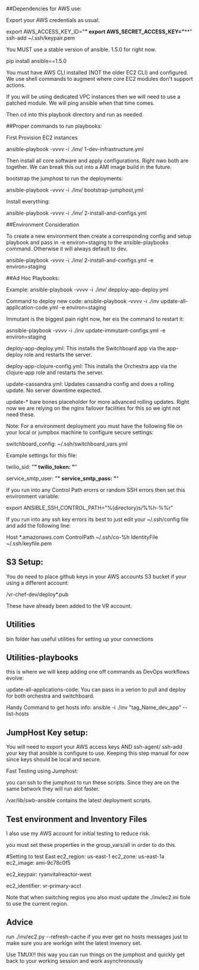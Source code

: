 ##Dependencies for AWS use:


Export your AWS credentials as usual:

   export AWS_ACCESS_KEY_ID="****"
   export AWS_SECRET_ACCESS_KEY="******"
   ssh-add ~/.ssh/keypair.pem


You MUST use a stable version of ansible. 1.5.0 for right now.

pip install ansible==1.5.0

You must have AWS CLI installed (NOT the older EC2 CLI) and configured.  We use shell commands to augment where core EC2 modules don't support actions.

If you will be using dedicated VPC instances then we will need to use a patched module. We will ping ansible when that time comes.

Then cd into this playbook directory and run as needed.



##Proper commands to run playbooks:

First Provision EC2 instances

ansible-playbook -vvvv -i ./inv/ 1-dev-infrastructure.yml

Then install all core software and apply configurations. Right nwo both are together. We can break this out into a AMI image build in the future.

bootstrap the jumphost to run the deployments:

ansible-playbook -vvvv -i ./inv/ bootstrap-jumphost,yml

Install everything:

ansible-playbook -vvvv -i ./inv/ 2-install-and-configs.yml


##Environment Consideration

To create a new environment then create a corresponding config and setup playbook and pass in -e environ=staging to the ansible-playbooks command.  Otherwise it will always default to dev.


ansible-playbook -vvvv -i ./inv/ 2-install-and-configs.yml -e environ=staging


##Ad Hoc Playbooks:

Example: ansible-playbook -vvvv -i ./inv/ depploy-app-deploy.yml

Command to deploy new code:
ansible-playbook -vvvv -i ./inv update-all-application-code.yml -e environ=staging


Immutant is the biggest pain right now, her eis the command to restart it:

asnsible-playbook -vvvv -i ./inv update-immutant-configs.yml -e environ=staging



deploy-app-deploy.yml:  This installs the Switchboard app via the app-deploy role and restarts the server.

deploy-app-clojure-config.yml:  This installs the Orchestra app via the clojure-app role and restarts the server.

update-cassandra.yml:  Updates cassandra config and does a rolling update. No server downtime expected.

update-*  bare bones placeholder for more advanced rolling updates.  Right now we are relying on the nginx failover facilities for this so we ight not need these.



Note: For a environment deployment you must have the following file  on your local or jumpbox machine to configure secure settings:

switchboard_config: ~/.ssh/switchboard_vars.yml

Example settings for this file:

 twilio_sid: "****"
 twilio_token: "****"


 service_smtp_user: "********************************"
 service_smtp_pass: "********************************"



 If you run into any Control Path erorrs or random SSH errors then set this environment variable:

 export  ANSIBLE_SSH_CONTROL_PATH="%(directory)s/%%h-%%r"

 If you run into any ssh key errors its best to just edit your ~/.ssh/config file and add the following line:

 Host *.amazonaws.com
    ControlPath ~/.ssh/co-%h
    IdentityFile ~/.ssh/keyfile.pem




## S3 Setup:

 You do need to place github keys in your AWS accounts S3 bucket if your using a different account:

 /vr-chef-dev/deploy*.pub

 These have already been added to the VR account.

## Utilities

 bin folder has useful utilities for setting up your connections

 ## Utilities-playbooks

 this is where we will keep adding one off commands as DevOps workflows evolve:

 update-all-applications-code:  You can pass in a verion to pull and deploy for both orchestra and switchboard.


 Handy Command to get hosts info:  ansible -i ./inv "tag_Name_dev_app" --list-hosts


## JumpHost Key setup:

 You will need to export your 
 AWS access keys AND ssh-agent/ ssh-add your key that ansible is configure to use.  Keeping this step manual for now since keys should be local and secure.

  Fast Testing using Jumphost:

 you can ssh to the jumphost to run these scripts. Since they are on the same betwork they will run alot faster.

 /var/lib/swb-ansible contains the latest deployment scripts.

 ## Test environment and Inventory Files

 I also use my AWS account for initial testing to reduce risk.

 you must set these properties in the group_vars/all  in order to do this.

 #Setting to test East
ec2_region: us-east-1
ec2_zone: us-east-1a
ec2_image: ami-9c78c0f5

ec2_keypair: ryanvitalreactor-west

ec2_identifier: vr-primary-acct

Note that when switching regios you also must update the ./inv/ec2.ini fiole to use the current region.

## Advice

 run ./inv/ec2.py --refresh-cache if you ever get no hosts messages just to make sure you are workign wiht the latest invenory set.

 Use TMUX!! this way you can run things on the jumphost and quickly get back to your working session and work asynchronously




